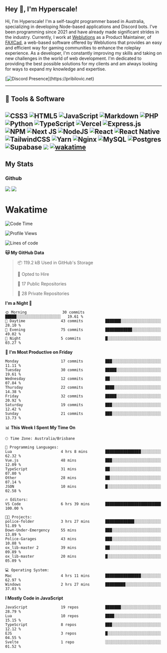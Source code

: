 ## Hey 👋, I'm Hyperscale!

Hi, I'm Hyperscale! I'm a self-taught programmer based in Australia, specializing in developing Node-based applications and Discord bots. I've been programming since 2021 and have already made significant strides in the industry. Currently, I work at [Weblutions](https://weblutions.com) as a Product Maintainer, of [FAXCad](https://weblutions.com/store/faxcad), a web-based software offered by Weblutions that provides an easy and efficient way for gaming communities to enhance the roleplay experience. As a developer, I'm constantly improving my skills and taking on new challenges in the world of web development. I'm dedicated to providing the best possible solutions for my clients and am always looking for ways to expand my knowledge and expertise.

[![Discord Presence](https://lanyard.cnrad.dev/api/906061699562475581?=idleMessage=:Just%Chillin%With%My%Kangaroo!)](https://pribilovic.net)

<p align="center">
<a href="https://github.com/Hyperscale1">
</a>
</p>

---
## 🔧 Tools & Software

![CSS3](https://img.shields.io/badge/css3-%231572B6.svg?style=for-the-badge&logo=css3&logoColor=white) ![HTML5](https://img.shields.io/badge/html5-%23E34F26.svg?style=for-the-badge&logo=html5&logoColor=white) ![JavaScript](https://img.shields.io/badge/javascript-%23323330.svg?style=for-the-badge&logo=javascript&logoColor=%23F7DF1E)  ![Markdown](https://img.shields.io/badge/markdown-%23000000.svg?style=for-the-badge&logo=markdown&logoColor=white) ![PHP](https://img.shields.io/badge/php-%23777BB4.svg?style=for-the-badge&logo=php&logoColor=white) ![Python](https://img.shields.io/badge/python-3670A0?style=for-the-badge&logo=python&logoColor=ffdd54) ![TypeScript](https://img.shields.io/badge/typescript-%23007ACC.svg?style=for-the-badge&logo=typescript&logoColor=white) ![Vercel](https://img.shields.io/badge/vercel-%23000000.svg?style=for-the-badge&logo=vercel&logoColor=white) ![Express.js](https://img.shields.io/badge/express.js-%23404d59.svg?style=for-the-badge&logo=express&logoColor=%2361DAFB) ![NPM](https://img.shields.io/badge/NPM-%23000000.svg?style=for-the-badge&logo=npm&logoColor=white) ![Next JS](https://img.shields.io/badge/Next-black?style=for-the-badge&logo=next.js&logoColor=white) ![NodeJS](https://img.shields.io/badge/node.js-6DA55F?style=for-the-badge&logo=node.js&logoColor=white) ![React](https://img.shields.io/badge/react-%2320232a.svg?style=for-the-badge&logo=react&logoColor=%2361DAFB) ![React Native](https://img.shields.io/badge/react_native-%2320232a.svg?style=for-the-badge&logo=react&logoColor=%2361DAFB) ![TailwindCSS](https://img.shields.io/badge/tailwindcss-%2338B2AC.svg?style=for-the-badge&logo=tailwind-css&logoColor=white) ![Yarn](https://img.shields.io/badge/yarn-%232C8EBB.svg?style=for-the-badge&logo=yarn&logoColor=white) ![Nginx](https://img.shields.io/badge/nginx-%23009639.svg?style=for-the-badge&logo=nginx&logoColor=white) ![MySQL](https://img.shields.io/badge/mysql-%2300f.svg?style=for-the-badge&logo=mysql&logoColor=white) ![Postgres](https://img.shields.io/badge/postgres-%23316192.svg?style=for-the-badge&logo=postgresql&logoColor=white) ![Supabase](https://img.shields.io/badge/Supabase-3ECF8E?style=for-the-badge&logo=supabase&logoColor=white) ![](https://img.shields.io/badge/Ubuntu-E95420?style=for-the-badge&logo=ubuntu&logoColor=white) [![wakatime](https://wakatime.com/badge/user/6e098b16-30e8-493e-bf77-598fafbb912d.svg?style=for-the-badge)](https://wakatime.com/@6e098b16-30e8-493e-bf77-598fafbb912d) 
---
## My Stats

### Github
![](https://github-readme-stats.vercel.app/api?username=Hyperscale1&theme=blue-green)
![](https://github-readme-stats.vercel.app/api/top-langs/?username=Hyperscale1&theme=blue-green)

# Wakatime
<!--START_SECTION:waka-->
![Code Time](http://img.shields.io/badge/Code%20Time-770%20hrs-blue)

![Profile Views](http://img.shields.io/badge/Profile%20Views-104-blue)

![Lines of code](https://img.shields.io/badge/From%20Hello%20World%20I%27ve%20Written-399.9%20thousand%20lines%20of%20code-blue)

**🐱 My GitHub Data** 

> 📦 119.2 kB Used in GitHub's Storage 
 > 
> 💼 Opted to Hire
 > 
> 📜 17 Public Repositories 
 > 
> 🔑 28 Private Repositories 
 > 
**I'm a Night 🦉** 

```text
🌞 Morning                30 commits          █████░░░░░░░░░░░░░░░░░░░░   19.61 % 
🌆 Daytime                43 commits          ███████░░░░░░░░░░░░░░░░░░   28.10 % 
🌃 Evening                75 commits          ████████████░░░░░░░░░░░░░   49.02 % 
🌙 Night                  5 commits           █░░░░░░░░░░░░░░░░░░░░░░░░   03.27 % 
```
📅 **I'm Most Productive on Friday** 

```text
Monday                   17 commits          ███░░░░░░░░░░░░░░░░░░░░░░   11.11 % 
Tuesday                  30 commits          █████░░░░░░░░░░░░░░░░░░░░   19.61 % 
Wednesday                12 commits          ██░░░░░░░░░░░░░░░░░░░░░░░   07.84 % 
Thursday                 22 commits          ████░░░░░░░░░░░░░░░░░░░░░   14.38 % 
Friday                   32 commits          █████░░░░░░░░░░░░░░░░░░░░   20.92 % 
Saturday                 19 commits          ███░░░░░░░░░░░░░░░░░░░░░░   12.42 % 
Sunday                   21 commits          ███░░░░░░░░░░░░░░░░░░░░░░   13.73 % 
```


📊 **This Week I Spent My Time On** 

```text
🕑︎ Time Zone: Australia/Brisbane

💬 Programming Languages: 
Lua                      4 hrs 8 mins        ████████████████░░░░░░░░░   62.32 % 
Vue.js                   48 mins             ███░░░░░░░░░░░░░░░░░░░░░░   12.09 % 
TypeScript               31 mins             ██░░░░░░░░░░░░░░░░░░░░░░░   07.80 % 
Other                    28 mins             ██░░░░░░░░░░░░░░░░░░░░░░░   07.14 % 
JSON                     10 mins             █░░░░░░░░░░░░░░░░░░░░░░░░   02.58 % 

🔥 Editors: 
VS Code                  6 hrs 39 mins       █████████████████████████   100.00 % 

🐱‍💻 Projects: 
police-folder            3 hrs 27 mins       █████████████░░░░░░░░░░░░   51.89 % 
Down-Under-Emergency     55 mins             ███░░░░░░░░░░░░░░░░░░░░░░   13.89 % 
Police-Garages           43 mins             ███░░░░░░░░░░░░░░░░░░░░░░   10.88 % 
ox_lib-master 2          39 mins             ██░░░░░░░░░░░░░░░░░░░░░░░   09.89 % 
ox_lib-master            20 mins             █░░░░░░░░░░░░░░░░░░░░░░░░   05.09 % 

💻 Operating System: 
Mac                      4 hrs 11 mins       ████████████████░░░░░░░░░   62.97 % 
Windows                  2 hrs 27 mins       █████████░░░░░░░░░░░░░░░░   37.03 % 
```

**I Mostly Code in JavaScript** 

```text
JavaScript               19 repos            ███████░░░░░░░░░░░░░░░░░░   28.79 % 
Lua                      10 repos            ████░░░░░░░░░░░░░░░░░░░░░   15.15 % 
TypeScript               8 repos             ███░░░░░░░░░░░░░░░░░░░░░░   12.12 % 
EJS                      3 repos             █░░░░░░░░░░░░░░░░░░░░░░░░   04.55 % 
Svelte                   1 repo              ░░░░░░░░░░░░░░░░░░░░░░░░░   01.52 % 
```




<!--END_SECTION:waka-->
